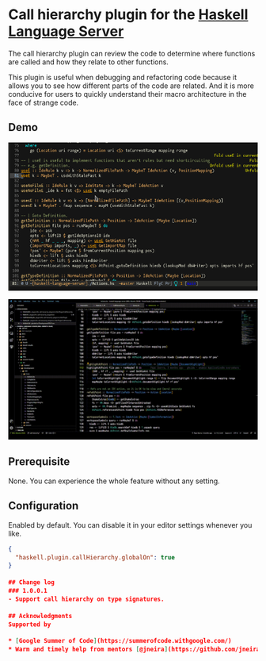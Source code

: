 # Call hierarchy plugin for the [Haskell Language Server](https://github.com/haskell/haskell-language-server#readme)

The call hierarchy plugin can review the code to determine where functions are called and how they relate to other functions.

This plugin is useful when debugging and refactoring code because it allows you to see how different parts of the code are related. And it is more conducive for users to quickly understand their macro architecture in the face of strange code.

## Demo

![Call Hierarchy in Emacs](call-hierarchy-in-emacs.gif)

![Call Hierarchy in VSCode](call-hierarchy-in-vscode.gif)

## Prerequisite
None. You can experience the whole feature without any setting.

## Configuration
Enabled by default. You can disable it in your editor settings whenever you like.

```json
{
  "haskell.plugin.callHierarchy.globalOn": true
}

## Change log
### 1.0.0.1
- Support call hierarchy on type signatures.

## Acknowledgments
Supported by

* [Google Summer of Code](https://summerofcode.withgoogle.com/)
* Warm and timely help from mentors [@jneira](https://github.com/jneira) and [@pepeiborra](https://github.com/pepeiborra)
